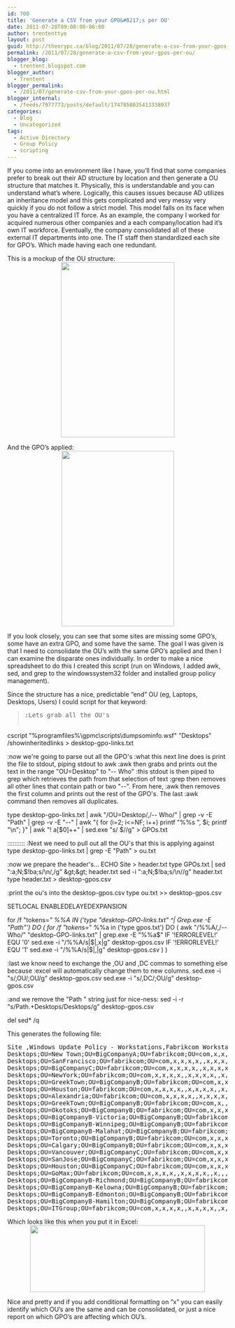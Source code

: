 ```yaml
---
id: 700
title: 'Generate a CSV from your GPO&#8217;s per OU'
date: 2011-07-28T09:08:00-06:00
author: trententtye
layout: post
guid: http://theorypc.ca/blog/2011/07/28/generate-a-csv-from-your-gpos-per-ou/
permalink: /2011/07/28/generate-a-csv-from-your-gpos-per-ou/
blogger_blog:
  - trentent.blogspot.com
blogger_author:
  - Trentent
blogger_permalink:
  - /2011/07/generate-csv-from-your-gpos-per-ou.html
blogger_internal:
  - /feeds/7977773/posts/default/1747858035413338937
categories:
  - Blog
  - Uncategorized
tags:
  - Active Directory
  - Group Policy
  - scripting
---
```

If you come into an environment like I have, you&#8217;ll find that some companies prefer to break out their AD structure by location and then generate a OU structure that matches it. Physically, this is understandable and you can understand what&#8217;s where. Logically, this causes issues because AD utilizes an inheritance model and this gets complicated and very messy very quickly if you do not follow a strict model. This model falls on its face when you have a centralized IT force. As an example, the company I worked for acquired numerous other companies and a each company/location had it&#8217;s own IT workforce. Eventually, the company consolidated all of these external IT departments into one. The IT staff then standardized each site for GPO&#8217;s. Which made having each one redundant.

This is a mockup of the OU structure:  
[<img id="BLOGGER_PHOTO_ID_5634422303142100354" style="display: block; margin: 0px auto 10px; text-align: center; cursor: hand; width: 259px; height: 400px;" src="http://1.bp.blogspot.com/-W0a4Qbvmb6U/TjF9O3VSvYI/AAAAAAAAAG0/VCT-QRAfjxQ/s400/OU-Structure.GIF" alt="" border="0" />](http://1.bp.blogspot.com/-W0a4Qbvmb6U/TjF9O3VSvYI/AAAAAAAAAG0/VCT-QRAfjxQ/s1600/OU-Structure.GIF)

And the GPO&#8217;s applied:  
[<img id="BLOGGER_PHOTO_ID_5634422887717899234" style="display: block; margin: 0px auto 10px; text-align: center; cursor: hand; width: 257px; height: 400px;" src="http://4.bp.blogspot.com/-KT8IXaKWGOI/TjF9w5DBi-I/AAAAAAAAAG8/P5fBuRaxSFE/s400/OU-w-GPO.GIF" alt="" border="0" />](http://4.bp.blogspot.com/-KT8IXaKWGOI/TjF9w5DBi-I/AAAAAAAAAG8/P5fBuRaxSFE/s1600/OU-w-GPO.GIF)

If you look closely, you can see that some sites are missing some GPO&#8217;s, some have an extra GPO, and some have the same. The goal I was given is that I need to consolidate the OU&#8217;s with the same GPO&#8217;s applied and then I can examine the disparate ones individually. In order to make a nice spreadsheet to do this I created this script (run on Windows, I added awk, sed, and grep to the windowssystem32 folder and installed group policy management).

Since the structure has a nice, predictable &#8220;end&#8221; OU (eg, Laptops, Desktops, Users) I could script for that keyword:

> <pre class="lang:batch decode:true ">:Lets grab all the OU's
cscript "%programfiles%\gpmc\scripts\dumpsominfo.wsf" "Desktops" /showinheritedlinks &gt; desktop-gpo-links.txt

:now we're going to parse out all the GPO's
:what this next line does is print the file to stdout, piping stdout to awk
:awk then grabs and prints out the text in the range "OU=Desktop" to "-- Who"
:this stdout is then piped to grep which retrieves the path from that selection of text
:grep then removes all other lines that contain path or two "--". From here,
:awk then removes the first column and prints out the rest of the GPO's. The last
:awk command then removes all duplicates.

type desktop-gpo-links.txt | awk "/OU=Desktop/,/-- Who/" | grep -v -E "Path" | grep -v -E "\-\-" | awk "{ for (i=2; i&lt;=NF; i++) printf \"%%s \", $i; printf \"\n\"; }" | awk "! a[$0]++" | sed.exe "s/ $//g" &gt; GPOs.txt

::::::::::
:Next we need to pull out all the OU's that this is applying against
type desktop-gpo-links.txt | grep -E "Path" &gt; ou.txt


:now we prepare the header's...
ECHO Site &gt; header.txt
type GPOs.txt | sed ":a;N;$!ba;s/\n/,/g" &gt;&gt; header.txt
sed -i ":a;N;$!ba;s/\n//g" header.txt
type header.txt &gt; desktop-gpos.csv

:print the ou's into the desktop-gpos.csv
type ou.txt &gt;&gt; desktop-gpos.csv


SETLOCAL ENABLEDELAYEDEXPANSION

for /f "tokens=*" %%A IN ('type "desktop-GPO-links.txt" ^| Grep.exe -E "Path"') DO (
for /f "tokens=*" %%a in ('type gpos.txt') DO (
awk "/%%A/,/-- Who/" "desktop-GPO-links.txt" | grep.exe -E "%%a$"
IF '!ERRORLEVEL!' EQU '0' sed.exe -i "/%%A/s|$|,x|g" desktop-gpos.csv
IF '!ERRORLEVEL!' EQU '1' sed.exe -i "/%%A/s|$|,|g" desktop-gpos.csv
)
)


:last we know need to exchange the ,OU and ,DC commas to something else because
:excel will automatically change them to new columns.
sed.exe -i "s/,OU/;OU/g" desktop-gpos.csv
sed.exe -i "s/,DC/;OU/g" desktop-gpos.csv

:and we remove the "Path " string just for nice-ness:
sed -i -r "s/Path.+Desktops/Desktops/g" desktop-gpos.csv

del sed* /q
</pre>

This generates the following file:

<pre class="lang:default decode:true ">Site ,Windows Update Policy - Workstations,Fabrikcom Workstation Policy,Local Administrator Account - Workstations,Fabrikcom Workstation Policy V2,Fabrikcom IE 7,Windows - Configure Kerberos to use TCP instead of UDP,Default Domain Policy,DisableAutoArchiveOutlook,Fabrikcom Internal Wireless,General Desktop Policy,[Unknown],PowerSchemeOptions,Fabrikcom IT User Policy,GPO_ORG_Outlook Cache Mode Settings
Desktops;OU=New Town;OU=BigCompanyA;OU=fabrikcom;OU=com,x,x,x,x,,x,x,x,x,,x,,,
Desktops;OU=SanFrancisco;OU=fabrikcom;OU=com,x,x,x,x,,x,x,x,x,,x,,,
Desktops;OU=BigCompanyC;OU=fabrikcom;OU=com,x,x,x,x,,x,x,x,x,,x,,,
Desktops;OU=NewYork;OU=fabrikcom;OU=com,x,x,x,x,,x,x,x,x,,x,,,
Desktops;OU=GreekTown;OU=BigCompanyB;OU=fabrikcom;OU=com,x,x,x,x,,x,x,x,x,,x,,,
Desktops;OU=Houston;OU=fabrikcom;OU=com,x,x,x,x,,x,x,x,x,,x,,,
Desktops;OU=Alexandria;OU=fabrikcom;OU=com,x,x,x,x,,x,x,x,x,,x,,,
Desktops;OU=GreekTown;OU=BigCompanyB;OU=fabrikcom;OU=com,x,,x,x,,x,x,x,x,x,x,,,
Desktops;OU=Okotoks;OU=BigCompanyB;OU=fabrikcom;OU=com,x,x,x,x,,x,x,x,x,,x,,,
Desktops;OU=BigCompanyB-Victoria;OU=BigCompanyB;OU=fabrikcom;OU=com,x,x,x,x,,x,x,x,x,,x,,,
Desktops;OU=BigCompanyB-Winnipeg;OU=BigCompanyB;OU=fabrikcom;OU=com,x,x,x,x,,x,x,x,x,,x,,,
Desktops;OU=BigCompanyB-Malahat;OU=BigCompanyB;OU=fabrikcom;OU=com,x,x,x,x,,x,x,x,x,,x,,,
Desktops;OU=Toronto;OU=BigCompanyB;OU=fabrikcom;OU=com,x,x,x,x,,x,x,x,x,,x,,,
Desktops;OU=Calgary;OU=BigCompanyB;OU=fabrikcom;OU=com,x,x,x,x,,x,x,x,x,,x,,,
Desktops;OU=Vancouver;OU=BigCompanyC;OU=fabrikcom;OU=com,x,x,x,x,,x,x,x,x,,x,,,
Desktops;OU=SanJose;OU=BigCompanyC;OU=fabrikcom;OU=com,x,x,x,x,,x,x,x,x,,x,,,
Desktops;OU=Houston;OU=BigCompanyC;OU=fabrikcom;OU=com,x,x,x,x,,x,x,x,x,,x,,,
Desktops;OU=GoMax;OU=fabrikcom;OU=com,x,x,x,x,,x,x,x,x,,x,,,
Desktops;OU=BigCompanyB-Richmond;OU=BigCompanyB;OU=fabrikcom;OU=com,x,x,x,x,,x,x,x,x,,x,,,
Desktops;OU=BigCompanyB-Kelowna;OU=BigCompanyB;OU=fabrikcom;OU=com,x,x,x,x,,x,x,x,x,,x,,,
Desktops;OU=BigCompanyB-Edmonton;OU=BigCompanyB;OU=fabrikcom;OU=com,x,x,x,x,,x,x,x,x,,x,,,
Desktops;OU=BigCompanyB-Hamilton;OU=BigCompanyB;OU=fabrikcom;OU=com,x,x,x,x,,x,x,x,x,,x,,,
Desktops;OU=ITGroup;OU=fabrikcom;OU=com,x,x,x,x,,x,x,x,x,,x,,,</pre>

Which looks like this when you put it in Excel:  
[<img id="BLOGGER_PHOTO_ID_5634426101122710546" style="display: block; margin: 0px auto 10px; text-align: center; cursor: hand; width: 400px; height: 152px;" src="http://2.bp.blogspot.com/-Q9lN76kofAY/TjGAr76bvBI/AAAAAAAAAHE/hRovkGJ-M7U/s400/finalresult.GIF" alt="" border="0" />](http://2.bp.blogspot.com/-Q9lN76kofAY/TjGAr76bvBI/AAAAAAAAAHE/hRovkGJ-M7U/s1600/finalresult.GIF)

Nice and pretty and if you add conditional formatting on &#8220;x&#8221; you can easily identify which OU&#8217;s are the same and can be consolidated, or just a nice report on which GPO&#8217;s are affecting which OU&#8217;s.

<!-- AddThis Advanced Settings generic via filter on the_content -->

<!-- AddThis Share Buttons generic via filter on the_content -->